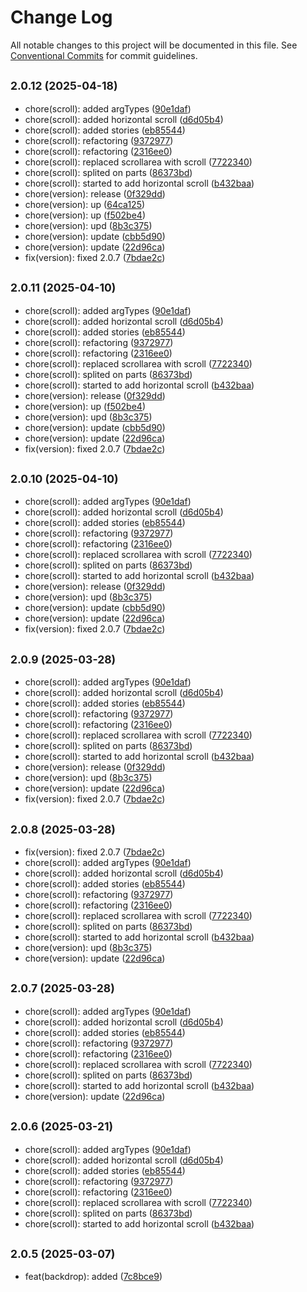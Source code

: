 # Change Log

All notable changes to this project will be documented in this file.
See [Conventional Commits](https://conventionalcommits.org) for commit guidelines.

## <small>2.0.12 (2025-04-18)</small>

* chore(scroll): added argTypes ([90e1daf](https://gitlab.optimacros.com/fe/ui-kit/commit/90e1daf))
* chore(scroll): added horizontal scroll ([d6d05b4](https://gitlab.optimacros.com/fe/ui-kit/commit/d6d05b4))
* chore(scroll): added stories ([eb85544](https://gitlab.optimacros.com/fe/ui-kit/commit/eb85544))
* chore(scroll): refactoring ([9372977](https://gitlab.optimacros.com/fe/ui-kit/commit/9372977))
* chore(scroll): refactoring ([2316ee0](https://gitlab.optimacros.com/fe/ui-kit/commit/2316ee0))
* chore(scroll): replaced scrollarea with scroll ([7722340](https://gitlab.optimacros.com/fe/ui-kit/commit/7722340))
* chore(scroll): splited on parts ([86373bd](https://gitlab.optimacros.com/fe/ui-kit/commit/86373bd))
* chore(scroll): started to add horizontal scroll ([b432baa](https://gitlab.optimacros.com/fe/ui-kit/commit/b432baa))
* chore(version): release ([0f329dd](https://gitlab.optimacros.com/fe/ui-kit/commit/0f329dd))
* chore(version): up ([64ca125](https://gitlab.optimacros.com/fe/ui-kit/commit/64ca125))
* chore(version): up ([f502be4](https://gitlab.optimacros.com/fe/ui-kit/commit/f502be4))
* chore(version): upd ([8b3c375](https://gitlab.optimacros.com/fe/ui-kit/commit/8b3c375))
* chore(version): update ([cbb5d90](https://gitlab.optimacros.com/fe/ui-kit/commit/cbb5d90))
* chore(version): update ([22d96ca](https://gitlab.optimacros.com/fe/ui-kit/commit/22d96ca))
* fix(version): fixed 2.0.7 ([7bdae2c](https://gitlab.optimacros.com/fe/ui-kit/commit/7bdae2c))





## <small>2.0.11 (2025-04-10)</small>

* chore(scroll): added argTypes ([90e1daf](https://gitlab.optimacros.com/fe/ui-kit/commit/90e1daf))
* chore(scroll): added horizontal scroll ([d6d05b4](https://gitlab.optimacros.com/fe/ui-kit/commit/d6d05b4))
* chore(scroll): added stories ([eb85544](https://gitlab.optimacros.com/fe/ui-kit/commit/eb85544))
* chore(scroll): refactoring ([9372977](https://gitlab.optimacros.com/fe/ui-kit/commit/9372977))
* chore(scroll): refactoring ([2316ee0](https://gitlab.optimacros.com/fe/ui-kit/commit/2316ee0))
* chore(scroll): replaced scrollarea with scroll ([7722340](https://gitlab.optimacros.com/fe/ui-kit/commit/7722340))
* chore(scroll): splited on parts ([86373bd](https://gitlab.optimacros.com/fe/ui-kit/commit/86373bd))
* chore(scroll): started to add horizontal scroll ([b432baa](https://gitlab.optimacros.com/fe/ui-kit/commit/b432baa))
* chore(version): release ([0f329dd](https://gitlab.optimacros.com/fe/ui-kit/commit/0f329dd))
* chore(version): up ([f502be4](https://gitlab.optimacros.com/fe/ui-kit/commit/f502be4))
* chore(version): upd ([8b3c375](https://gitlab.optimacros.com/fe/ui-kit/commit/8b3c375))
* chore(version): update ([cbb5d90](https://gitlab.optimacros.com/fe/ui-kit/commit/cbb5d90))
* chore(version): update ([22d96ca](https://gitlab.optimacros.com/fe/ui-kit/commit/22d96ca))
* fix(version): fixed 2.0.7 ([7bdae2c](https://gitlab.optimacros.com/fe/ui-kit/commit/7bdae2c))





## <small>2.0.10 (2025-04-10)</small>

* chore(scroll): added argTypes ([90e1daf](https://gitlab.optimacros.com/fe/ui-kit/commit/90e1daf))
* chore(scroll): added horizontal scroll ([d6d05b4](https://gitlab.optimacros.com/fe/ui-kit/commit/d6d05b4))
* chore(scroll): added stories ([eb85544](https://gitlab.optimacros.com/fe/ui-kit/commit/eb85544))
* chore(scroll): refactoring ([9372977](https://gitlab.optimacros.com/fe/ui-kit/commit/9372977))
* chore(scroll): refactoring ([2316ee0](https://gitlab.optimacros.com/fe/ui-kit/commit/2316ee0))
* chore(scroll): replaced scrollarea with scroll ([7722340](https://gitlab.optimacros.com/fe/ui-kit/commit/7722340))
* chore(scroll): splited on parts ([86373bd](https://gitlab.optimacros.com/fe/ui-kit/commit/86373bd))
* chore(scroll): started to add horizontal scroll ([b432baa](https://gitlab.optimacros.com/fe/ui-kit/commit/b432baa))
* chore(version): release ([0f329dd](https://gitlab.optimacros.com/fe/ui-kit/commit/0f329dd))
* chore(version): upd ([8b3c375](https://gitlab.optimacros.com/fe/ui-kit/commit/8b3c375))
* chore(version): update ([cbb5d90](https://gitlab.optimacros.com/fe/ui-kit/commit/cbb5d90))
* chore(version): update ([22d96ca](https://gitlab.optimacros.com/fe/ui-kit/commit/22d96ca))
* fix(version): fixed 2.0.7 ([7bdae2c](https://gitlab.optimacros.com/fe/ui-kit/commit/7bdae2c))





## <small>2.0.9 (2025-03-28)</small>

* chore(scroll): added argTypes ([90e1daf](https://gitlab.optimacros.com/fe/ui-kit/commit/90e1daf))
* chore(scroll): added horizontal scroll ([d6d05b4](https://gitlab.optimacros.com/fe/ui-kit/commit/d6d05b4))
* chore(scroll): added stories ([eb85544](https://gitlab.optimacros.com/fe/ui-kit/commit/eb85544))
* chore(scroll): refactoring ([9372977](https://gitlab.optimacros.com/fe/ui-kit/commit/9372977))
* chore(scroll): refactoring ([2316ee0](https://gitlab.optimacros.com/fe/ui-kit/commit/2316ee0))
* chore(scroll): replaced scrollarea with scroll ([7722340](https://gitlab.optimacros.com/fe/ui-kit/commit/7722340))
* chore(scroll): splited on parts ([86373bd](https://gitlab.optimacros.com/fe/ui-kit/commit/86373bd))
* chore(scroll): started to add horizontal scroll ([b432baa](https://gitlab.optimacros.com/fe/ui-kit/commit/b432baa))
* chore(version): release ([0f329dd](https://gitlab.optimacros.com/fe/ui-kit/commit/0f329dd))
* chore(version): upd ([8b3c375](https://gitlab.optimacros.com/fe/ui-kit/commit/8b3c375))
* chore(version): update ([22d96ca](https://gitlab.optimacros.com/fe/ui-kit/commit/22d96ca))
* fix(version): fixed 2.0.7 ([7bdae2c](https://gitlab.optimacros.com/fe/ui-kit/commit/7bdae2c))





## <small>2.0.8 (2025-03-28)</small>

* fix(version): fixed 2.0.7 ([7bdae2c](https://gitlab.optimacros.com/fe/ui-kit/commit/7bdae2c))
* chore(scroll): added argTypes ([90e1daf](https://gitlab.optimacros.com/fe/ui-kit/commit/90e1daf))
* chore(scroll): added horizontal scroll ([d6d05b4](https://gitlab.optimacros.com/fe/ui-kit/commit/d6d05b4))
* chore(scroll): added stories ([eb85544](https://gitlab.optimacros.com/fe/ui-kit/commit/eb85544))
* chore(scroll): refactoring ([9372977](https://gitlab.optimacros.com/fe/ui-kit/commit/9372977))
* chore(scroll): refactoring ([2316ee0](https://gitlab.optimacros.com/fe/ui-kit/commit/2316ee0))
* chore(scroll): replaced scrollarea with scroll ([7722340](https://gitlab.optimacros.com/fe/ui-kit/commit/7722340))
* chore(scroll): splited on parts ([86373bd](https://gitlab.optimacros.com/fe/ui-kit/commit/86373bd))
* chore(scroll): started to add horizontal scroll ([b432baa](https://gitlab.optimacros.com/fe/ui-kit/commit/b432baa))
* chore(version): upd ([8b3c375](https://gitlab.optimacros.com/fe/ui-kit/commit/8b3c375))
* chore(version): update ([22d96ca](https://gitlab.optimacros.com/fe/ui-kit/commit/22d96ca))





## <small>2.0.7 (2025-03-28)</small>

* chore(scroll): added argTypes ([90e1daf](https://gitlab.optimacros.com/fe/ui-kit/commit/90e1daf))
* chore(scroll): added horizontal scroll ([d6d05b4](https://gitlab.optimacros.com/fe/ui-kit/commit/d6d05b4))
* chore(scroll): added stories ([eb85544](https://gitlab.optimacros.com/fe/ui-kit/commit/eb85544))
* chore(scroll): refactoring ([9372977](https://gitlab.optimacros.com/fe/ui-kit/commit/9372977))
* chore(scroll): refactoring ([2316ee0](https://gitlab.optimacros.com/fe/ui-kit/commit/2316ee0))
* chore(scroll): replaced scrollarea with scroll ([7722340](https://gitlab.optimacros.com/fe/ui-kit/commit/7722340))
* chore(scroll): splited on parts ([86373bd](https://gitlab.optimacros.com/fe/ui-kit/commit/86373bd))
* chore(scroll): started to add horizontal scroll ([b432baa](https://gitlab.optimacros.com/fe/ui-kit/commit/b432baa))
* chore(version): update ([22d96ca](https://gitlab.optimacros.com/fe/ui-kit/commit/22d96ca))





## <small>2.0.6 (2025-03-21)</small>

* chore(scroll): added argTypes ([90e1daf](https://gitlab.optimacros.com/fe/ui-kit/commit/90e1daf))
* chore(scroll): added horizontal scroll ([d6d05b4](https://gitlab.optimacros.com/fe/ui-kit/commit/d6d05b4))
* chore(scroll): added stories ([eb85544](https://gitlab.optimacros.com/fe/ui-kit/commit/eb85544))
* chore(scroll): refactoring ([9372977](https://gitlab.optimacros.com/fe/ui-kit/commit/9372977))
* chore(scroll): refactoring ([2316ee0](https://gitlab.optimacros.com/fe/ui-kit/commit/2316ee0))
* chore(scroll): replaced scrollarea with scroll ([7722340](https://gitlab.optimacros.com/fe/ui-kit/commit/7722340))
* chore(scroll): splited on parts ([86373bd](https://gitlab.optimacros.com/fe/ui-kit/commit/86373bd))
* chore(scroll): started to add horizontal scroll ([b432baa](https://gitlab.optimacros.com/fe/ui-kit/commit/b432baa))





## <small>2.0.5 (2025-03-07)</small>

* feat(backdrop): added ([7c8bce9](https://gitlab.optimacros.com/fe/ui-kit/commit/7c8bce9))
